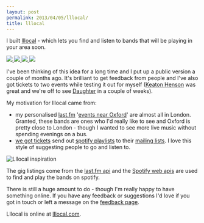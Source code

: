 ```yaml
---
layout: post
permalink: 2013/04/05/lllocal/
title: lllocal
---
```


<p class="lead">I built <a href="http://lllocal.com">lllocal</a> - which lets you find and listen to bands that will be playing in your area soon.</p>

<a class="cr thumb-gallery" data-cr="thumb-gallery" data-cr-defer="" href="http://lllocal.com">
	<img class="img-responsive" src="/img/lllocal4.png" />
	<img class="img-responsive" src="/img/lllocal1.png" />
	<img class="img-responsive" src="/img/lllocal2.png" />
	<img class="img-responsive" src="/img/lllocal3.png" />
</a>


I've been thinking of this idea for a long time and I put up a public version a couple of months ago.  It's brilliant to get feedback from people and I've also got tickets to two events while testing it out for myself ([Keaton Henson](http://www.keatonhenson.com) was great and we're off to see [Daughter](http://4ad.com/artists/daughter) in a couple of weeks).

My motivation for lllocal came from:

* my personalised [last.fm](http://last.fm) '[events near Oxford](http://www.last.fm/events/+place/United+Kingdom/6955797+Oxford)' are almost all in London.  Granted, these bands are ones who I'd really like to see and Oxford is pretty close to London - though I wanted to see more live music without spending evenings on a bus.
* [we got tickets](http://www.wegottickets.com/) send out [spotify playlists](http://open.spotify.com/user/wegottickets/playlist/4W27ngSpRwYqBPF6OcER0L) to their [mailing lists](http://www.wegottickets.com/#_mailinglist).  I love this style of suggesting people to go and listen to.

<p><img class="img-responsive" src="/img/lllocal_insp.png" alt="Lllocal inspiration"/></p>

The gig listings come from the [last.fm api](http://www.last.fm/api) and the [Spotify web apis](https://developer.spotify.com/) are used to find and play the bands on spotify.  

There is still a huge amount to do - though I'm really happy to have something online.  If you have any feedback or suggestions I'd love if you got in touch or left a message on the [feedback page](https://lllocal.uservoice.com/).

Lllocal is online at [lllocal.com](http://lllocal.com).
